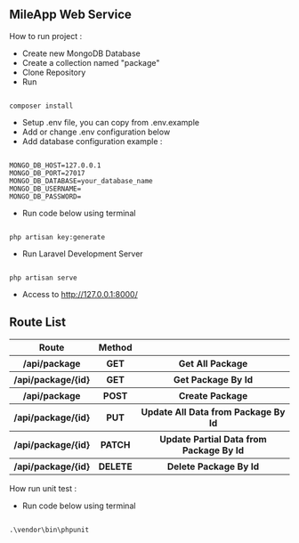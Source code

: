 ## MileApp Web Service

How to run project : 

- Create new MongoDB Database
- Create a collection named "package" 
- Clone Repository
- Run
<pre><code>
composer install
</code></pre>
- Setup .env file, you can copy from .env.example
- Add or change .env configuration  below
- Add database configuration example : 
<pre><code>
MONGO_DB_HOST=127.0.0.1
MONGO_DB_PORT=27017
MONGO_DB_DATABASE=your_database_name
MONGO_DB_USERNAME=
MONGO_DB_PASSWORD=
</code></pre>
- Run code below using terminal
<pre><code>
php artisan key:generate
</code></pre>
- Run Laravel Development Server
<pre><code>
php artisan serve
</code></pre>
- Access to http://127.0.0.1:8000/

## Route List
<table>
    <tr>
        <th>Route</td>
        <th>Method</td>
    </tr>
    <tr>
        <th>/api/package</td>
        <th>GET</td>
        <th>Get All Package</td>
    </tr>
    <tr>
        <th>/api/package/{id}</td>
        <th>GET</td>
        <th>Get Package By Id</td>
    </tr>
    <tr>
        <th>/api/package</td>
        <th>POST</td>
        <th>Create Package</td>
    </tr>
    <tr>
        <th>/api/package/{id}</td>
        <th>PUT</td>
        <th>Update All Data from Package By Id</td>
    </tr>
    <tr>
        <th>/api/package/{id}</td>
        <th>PATCH</td>
        <th>Update Partial Data from Package By Id</td>
    </tr>
    <tr>
        <th>/api/package/{id}</td>
        <th>DELETE</td>
        <th>Delete Package By Id</td>
    </tr>
</table>

How run unit test : 

- Run code below using terminal
<pre><code>
.\vendor\bin\phpunit
</code></pre>
